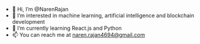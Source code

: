 - 👋 Hi, I’m @NarenRajan
- 👀 I’m interested in machine learning, artificial intelligence and blockchain development
- 🌱 I’m currently learning React.js and Python
- 📫 You can reach  me at naren.rajan4694@gmail.com

<!---
NarenRajan/NarenRajan is a ✨ special ✨ repository because its `README.md` (this file) appears on your GitHub profile.
You can click the Preview link to take a look at your changes.
--->
